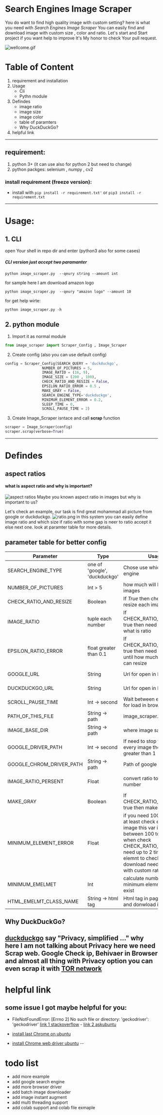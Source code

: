 
# Search Engines Image Scraper
You do want to find high quality image with custom setting? here is what you need with *Search Engines Image Scraper* You can easily find and download image with custom size , color and ratio.
Let's start and Start project if you want help to improve It's My honor to check Your pull request.

![wellcome.gif](wellcome.gif)

# Table of Content
1. requirement and installation
2. Usage  
    - Cli
    - Pythn module
3. Defindes
    - image ratio
    - image size
    - image color
    - table of paramters
    - Why DuckDuckGo?
4. helpful link


---
## requirement:
  1. python 3+ (it can use also for python 2 but need to change)
  2. python packges: selenium , numpy , cv2 

### install requirement (freeze version):
- install with `pip install -r requirement.txt'` or `pip3 install -r requirement.txt` 
---

# Usage:
## 1. CLI 
open Your shell in repo dir and enter (python3 also for some cases)
##### *CLI version just accept two paramanter*
`python image_scraper.py  --qeury string --amount int `


for sample here I am download amazon logo

`python image_scraper.py  --qeury "amazon logo" --amount 10 `

for get help wirte:

`python image_scraper.py -h`

## 2. python module
1. Import it as normal module
```python 
from image_scraper import Scraper_Config , Image_Scraper
```
2. Create config (also you can use default config)
```python 
config = Scraper_Config(SEARCH_QUERY = 'duckduckgo',
                 NUMBER_OF_PICTURES = 5,
                 IMAGE_RATIO = (16, 9),
                 IMAGE_SIZE = (200 , 100),
                 CHECK_RATIO_AND_RESIZE = False,
                 EPSILON_RATIO_ERROR = 0.5 ,
                 MAKE_GRAY = False,
                 SEARCH_ENGINE_TYPE='duckduckgo',
                 MINIMUM_ELEMENT_ERROR = 0.2,
                 SLEEP_TIME = 0,
                 SCROLL_PAUSE_TIME = 2)
```
3. Create Image_Scraper isntace and call **scrap** function

```python 
scraper = Image_Scraper(config)
scraper.scrap(verbose=True)
```


---
# Defindes
## aspect ratios
#### what is  aspect ratio and why is important?
![aspect ratios](aspect-ratios_orig.png)
Maybe you known aspect ratio in images but why is important to us?

Let's check an example, our task is find great mohammad ali picture from google or duckduckgo.
![ratio.png](ratio.png)
in this system you can easily define image ratio and which size if ratio with some gap is neer to ratio accept it else next one. look at paramter table for more details.

## parameter table for better config


| Parameter | Type | Usage | Example |
|--|--|--|--|
| SEARCH_ENGINE_TYPE  | one of 'google', 'duckduckgo' | Chose use which search engine | duckduckgo |
| NUMBER_OF_PICTURES | Int > 5 | how much will be amount of images | 5 |
| CHECK_RATIO_AND_RESIZE | Boolean | If *True* then check ratio and resize each image | True |
| IMAGE_RATIO | tuple each number | If CHECK_RATIO_AND_RESIZE true then need to spesify it what is ratio | (16, 9) |
| EPSILON_RATIO_ERROR | float greater than 0.1 | If CHECK_RATIO_AND_RESIZE true then need to check until how much bigger ratio can resize |
| GOOGLE_URL | String  | Url for open in browser  | as is in default |
| DUCKDUCKGO_URL | String  | Url for open in browser  |  as is in default |
| SCROLL_PAUSE_TIME | Int -> second  | Wait between every scroll for load in browser  | 2 (seconds) |
| PATH_OF_THIS_FILE | String -> path  | image_scraper.py file path  | as is in default |
| IMAGE_BASE_DIR | String -> path  | where image save  | as is in default |
| GOOGLE_DRIVER_PATH | Int -> second  | If need to stop for download every image then put greater than 1  | 10 (seconds) |
| GOOGLE_CHROM_DRIVER_PATH |String -> path  | Path of google chrom driver | as is in default  |
| IMAGE_RATIO_PERSENT | Float  | convert ratio to float number  | 1.7 as mohammd ali picture |
| MAKE_GRAY | Boolean  | If CHECK_RATIO_AND_RESIZE true then make images gray | False |
| MINIMUM_ELEMENT_ERROR | Float  | if you need 100 image then at least check exist of 120 image this var is gap between 100 to 120. also when check CHECK_RATIO_AND_RESIZE need up to 2 time more elemnt to check and download needed image with custom ratio   | 0.2 |
| MINIMUM_EMELMET | Int  | calculate number of minimum elemnt must be exist   | as is in default |
| HTML_EMELMT_CLASS_NAME | String -> html tag  | Html tag in page for check and donwload image  | 10 (seconds) |


## Why DuckDuckGo?
[duckduckgo](https://duckduckgo.com/) say "Privacy, simplified ..." why here I am not talking about **Privacy** here we need Scrap web. Google Check ip, Behivaer in Browser and almost all thing with **Privacy** option you can even scrap it with [TOR network](https://www.torproject.org/)
---
# helpful link
## some issue I got maybe helpful for you:
- FileNotFoundError: [Errno 2] No such file or directory: 'geckodriver': 'geckodriver'
[link 1 stackoverflow](https://stackoverflow.com/questions/50461779/geckodriver-executable-needs-to-be-in-path) - [link 2 askubuntu](https://askubuntu.com/questions/851401/where-to-find-geckodriver-needed-by-selenium-python-package
)

- [install last Chrome on ubuntu](https://gist.github.com/mrtns/78d15e3263b2f6a231fe)

- [install Chrome web driver ubuntu](https://medium.com/@gerrysabar/scraping-linkedin-profile-using-python-selenium-88cb64888cf
)
--
# todo list
- add more example 
- add google search engine
- add more browser driver 
- add batch image downloader
- add image instant augment
- add multi threading support
- add colab support and colab file exmaple
